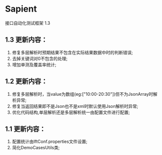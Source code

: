 Sapient
========

接口自动化测试框架 1.3

1.3 更新内容：
-------------------------------
1. 修复多层解析时预期结果不包含在实际结果数据中时的判断错误;
2. 去掉关键词对0不包含的处理;
3. 增加单测及覆盖率统计;

1.2 更新内容：
-------------------------------
1. 修复多层解析时，当value为数组(eg:["10:00-20:30"])但不为JsonArray时解析异常; 
2. 修复当返回结果即不是Json也不是xml时默认使用Json解析时异常;
3. 优化代码结构,单层解析还是多层解析统一由配置文件进行配置;



1.1 更新内容：
-------------------------------
1. 配置统计由IftConf.properties文件设置;  
2. 简化DemoCasesUtils类;
